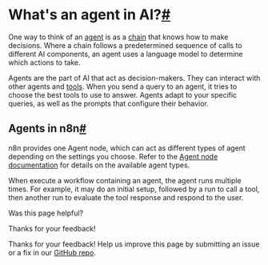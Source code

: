 [ ](https://github.com/n8n-io/n8n-docs/edit/main/docs/advanced-ai/examples/understand-agents.md "Edit this page")

# What's an agent in AI?[#](#whats-an-agent-in-ai "Permanent link")

One way to think of an [agent](../../../glossary/#ai-agent) is as a [chain](../understand-chains/) that knows how to make decisions. Where a chain follows a predetermined sequence of calls to different AI components, an agent uses a language model to determine which actions to take.

Agents are the part of AI that act as decision-makers. They can interact with other agents and [tools](../../../glossary/#ai-tool). When you send a query to an agent, it tries to choose the best tools to use to answer. Agents adapt to your specific queries, as well as the prompts that configure their behavior.

## Agents in n8n[#](#agents-in-n8n "Permanent link")

n8n provides one Agent node, which can act as different types of agent depending on the settings you choose. Refer to the [Agent node documentation](../../../integrations/builtin/cluster-nodes/root-nodes/n8n-nodes-langchain.agent/) for details on the available agent types.

When execute a workflow containing an agent, the agent runs multiple times. For example, it may do an initial setup, followed by a run to call a tool, then another run to evaluate the tool response and respond to the user.

Was this page helpful? 

Thanks for your feedback! 

Thanks for your feedback! Help us improve this page by submitting an issue or a fix in our [GitHub repo](https://github.com/n8n-io/n8n-docs). 
